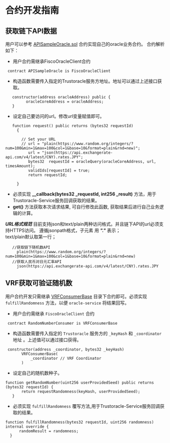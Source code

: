 # 合约开发指南

## 获取链下API数据
 用户可以参考 [APISampleOracle.sol](https://github.com/WeBankBlockchain/Trustoracle-Service/blob/main/contracts/1.0/sol-0.6/oracle/FiscoOracleClient.sol) 合约实现自己的oracle业务合约。 合约解析如下：       
  - 用户合约需继承FiscoOracleClient合约
   ```
    contract APISampleOracle is FiscoOracleClient
   ``` 
  - 构造函数需要传入指定的Trustoracle服务方地址。地址可以通过上述接口获取。  
   ```
      constructor(address oracleAddress) public {  
            oracleCoreAddress = oracleAddress;      
      }  
   ```       
  - 设定自己要访问的url。修改url变量赋值即可。  
  
   ```
      function request() public returns (bytes32 requestId)
        {
    
          // Set your URL
          // url = "plain(https://www.random.org/integers/?num=100&min=1&max=100&col=1&base=10&format=plain&rnd=new)";
             url = "json(https://api.exchangerate-api.com/v4/latest/CNY).rates.JPY";
             bytes32  requestId = oracleQuery(oracleCoreAddress, url, timesAmount);
             validIds[requestId] = true;
             return requestId;
              
        }
   ```
  - 必须实现 **__callback(bytes32 _requestId, int256 _result)** 方法，用于Trustoracle-Service服务回调获取的结果。  
  - **get()** 方法获取本次请求结果, 可自行修改此函数, 获取结果后进行自己业务逻辑的计算。  
  
     
   ***URL格式规范***
   目前支持json和text/plain两种访问格式。并且链下API的url必须支持HTTPS访问。
   遵循jsonpath格式，子元素 用 ***"."*** 表示；     
   text/plain默认取第一行；
  ``` 
     //获取链下随机数API
       plain(https://www.random.org/integers/?num=100&min=1&max=100&col=1&base=10&format=plain&rnd=new)
     //获取人民币对日元汇率API 
       json(https://api.exchangerate-api.com/v4/latest/CNY).rates.JPY
  ``` 
    

## VRF获取可验证随机数
  
  用户合约开发只需继承 [VRFConsumerBase](https://github.com/WeBankBlockchain/Trustoracle-Service/blob/dev/contracts/0.4/sol-0.6/vrf/VRFConsumerBase.sol) 目录下合约即可。必须实现 `fulfillRandomness` 方法，以便 `oracle-service` 将结果回写。
 
  - 用户合约需继承 `FiscoOracleClient` 合约
   ```
    contract RandomNumberConsumer is VRFConsumerBase
   ``` 
  - 构造函数需要传入指定的 `Trustoracle` 服务方的 `_keyHash` 和 `_coordinator` 地址 。上述值可以通过接口获得。  
   ```
    constructor(address _coordinator, bytes32 _keyHash)
          VRFConsumerBase(
              _coordinator // VRF Coordinator
          )
   ```       
  - 设定自己的随机数种子。
  ```
  function getRandomNumber(uint256 userProvidedSeed) public returns (bytes32 requestId) {
         return requestRandomness(keyHash, userProvidedSeed);
     }
  ```
  - 必须实现 `fulfillRandomness` 覆写方法,用于Trustoracle-Service服务回调获取的结果。 
  ```
  function fulfillRandomness(bytes32 requestId, uint256 randomness) internal override {
        randomResult = randomness;
    }
  ```
  
  
